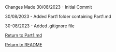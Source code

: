 Changes Made
30/08/2023 - Initial Commit

30/08/2023 - Added Part1 folder containing Part1.md

30-08/2023 - Added .gitignore file

[Return to Part1.md](/Part1/Part1.md)

[Return to README](/README.md)
